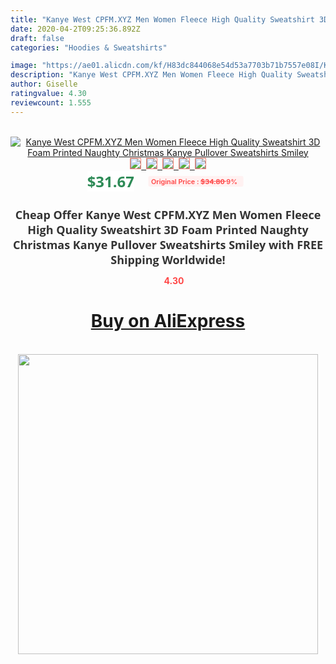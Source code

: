 ```yaml
---
title: "Kanye West CPFM.XYZ Men Women Fleece High Quality Sweatshirt 3D Foam Printed Naughty Christmas Kanye Pullover Sweatshirts Smiley"
date: 2020-04-2T09:25:36.892Z
draft: false
categories: "Hoodies & Sweatshirts"

image: "https://ae01.alicdn.com/kf/H83dc844068e54d53a7703b71b7557e08I/Kanye-West-CPFM-XYZ-Men-Women-Fleece-High-Quality-Sweatshirt-3D-Foam-Printed-Naughty-Christmas-Kanye.jpg"
description: "Kanye West CPFM.XYZ Men Women Fleece High Quality Sweatshirt 3D Foam Printed Naughty Christmas Kanye Pullover Sweatshirts Smiley"
author: Giselle
ratingvalue: 4.30
reviewcount: 1.555
---
```

<br>
<div style="text-align: center;">
<a href="https://s.click.aliexpress.com/e/_9g6U6v" target="_blank" rel="nofollow noopener noreferrer"><img alt="Kanye West CPFM.XYZ Men Women Fleece High Quality Sweatshirt 3D Foam Printed Naughty Christmas Kanye Pullover Sweatshirts Smiley" class="magnifier-image" src="https://ae01.alicdn.com/kf/H83dc844068e54d53a7703b71b7557e08I/Kanye-West-CPFM-XYZ-Men-Women-Fleece-High-Quality-Sweatshirt-3D-Foam-Printed-Naughty-Christmas-Kanye.jpg_640x640.jpg">
<br>
<img style="border:1px solid salmon" src="https://ae01.alicdn.com/kf/H83dc844068e54d53a7703b71b7557e08I/Kanye-West-CPFM-XYZ-Men-Women-Fleece-High-Quality-Sweatshirt-3D-Foam-Printed-Naughty-Christmas-Kanye.jpg_120x120.jpg">&nbsp;&nbsp;<img style="border:1px solid salmon" src="https://ae01.alicdn.com/kf/H99dfc5b0639c43359ba10a33eb939c3ag/Kanye-West-CPFM-XYZ-Men-Women-Fleece-High-Quality-Sweatshirt-3D-Foam-Printed-Naughty-Christmas-Kanye.jpg_120x120.jpg">&nbsp;&nbsp;<img style="border:1px solid salmon" src="https://ae01.alicdn.com/kf/Hbbd4f51e269b4a70b7a232d43efa94f6B/Kanye-West-CPFM-XYZ-Men-Women-Fleece-High-Quality-Sweatshirt-3D-Foam-Printed-Naughty-Christmas-Kanye.jpg_120x120.jpg">&nbsp;&nbsp;<img style="border:1px solid salmon" src="https://ae01.alicdn.com/kf/Hfea22de71b354ebaa51f754ffe63af44i/Kanye-West-CPFM-XYZ-Men-Women-Fleece-High-Quality-Sweatshirt-3D-Foam-Printed-Naughty-Christmas-Kanye.jpg_120x120.jpg">&nbsp;&nbsp;<img style="border:1px solid salmon" src="https://ae01.alicdn.com/kf/H03e1b678815b4335acbac887d4c087dcg/Kanye-West-CPFM-XYZ-Men-Women-Fleece-High-Quality-Sweatshirt-3D-Foam-Printed-Naughty-Christmas-Kanye.jpg_120x120.jpg"></a></div><br0>
<div style="text-align: center;"><span style="background-color: white; border: 0px; box-sizing: border-box; color: seagreen; display: inline-block; font-family: &quot;open sans&quot; , &quot;arial&quot; , &quot;helvetica&quot; , sans-serif , &quot;heiti&quot;; font-size: 24px; font-stretch: inherit; font-weight: 700; line-height: inherit; margin: 0px 10px 0px 0px; padding: 0px; vertical-align: middle;">$31.67 </span>
<span style="background: rgb(255 , 241 , 241); border-radius: 3px; border: 0px; box-sizing: border-box; color: #ff4747; display: inline-block; font-family: inherit; font-size: 12px; font-stretch: inherit; font-style: inherit; font-variant: inherit; font-weight: 600; line-height: inherit; margin: 0px; padding: 2px 5px; transform: scale(0.9); vertical-align: middle;">Original Price : <b style="text-decoration: line-through;">$34.80 </b> 9%&nbsp;&nbsp;</span></div>
<h1 style="color: #333333; display: inline-block; font-family: &quot;open sans&quot; , &quot;arial&quot; , &quot;helvetica&quot; , sans-serif , &quot;heiti&quot;; font-size: 18px; font-stretch: inherit; font-weight: 700; text-align: center;">Cheap Offer Kanye West CPFM.XYZ Men Women Fleece High Quality Sweatshirt 3D Foam Printed Naughty Christmas Kanye Pullover Sweatshirts Smiley with FREE Shipping Worldwide!</h1>
<div style="color: #ff4747; text-align: center;">
<img src="https://4.bp.blogspot.com/-M0ZcTcb-5uY/XleCXlxnR4I/AAAAAAAAAEc/OrjgMkXV1oMQFaCRZj5HQwOCBcu3w1FegCPcBGAYYCw/s1600/star.png" style="height: 15px;">&nbsp;<b>4.30</b></div>
<div class="button_cont" align="center"><a class="buynow_a" href="https://s.click.aliexpress.com/e/_9g6U6v" target="_blank" rel="nofollow noopener noreferrer"><H1>Buy on AliExpress</H1></a></div><br>
<div class="separator" style="clear: both; text-align: center;">
<img src="https://lh3.googleusercontent.com/-pTy5HemUv9M/XlePHvY0dAI/AAAAAAAAAE4/0nX5iRUoIWY8eMW9Dpxeirr157OZliDIgCLcBGAsYHQ/s1600/badge.gif" width="480">
</div>
